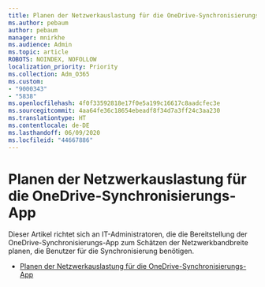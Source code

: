 ```yaml
---
title: Planen der Netzwerkauslastung für die OneDrive-Synchronisierungs-App
ms.author: pebaum
author: pebaum
manager: mnirkhe
ms.audience: Admin
ms.topic: article
ROBOTS: NOINDEX, NOFOLLOW
localization_priority: Priority
ms.collection: Adm_O365
ms.custom:
- "9000343"
- "5838"
ms.openlocfilehash: 4f0f33592818e17f0e5a199c16617c8aadcfec3e
ms.sourcegitcommit: 4aa64fe36c18654ebeadf8f34d7a3ff24c3aa230
ms.translationtype: HT
ms.contentlocale: de-DE
ms.lasthandoff: 06/09/2020
ms.locfileid: "44667886"
---
```

# <a name="network-utilization-planning-for-the-onedrive-sync-app"></a>Planen der Netzwerkauslastung für die OneDrive-Synchronisierungs-App

Dieser Artikel richtet sich an IT-Administratoren, die die Bereitstellung der OneDrive-Synchronisierungs-App zum Schätzen der Netzwerkbandbreite planen, die Benutzer für die Synchronisierung benötigen.  

- [Planen der Netzwerkauslastung für die OneDrive-Synchronisierungs-App](https://docs.microsoft.com/onedrive/network-utilization-planning)